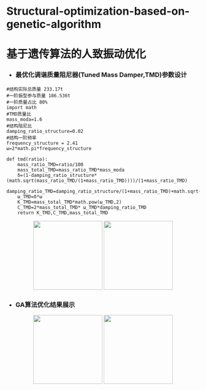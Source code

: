 # Structural-optimization-based-on-genetic-algorithm
# 基于遗传算法的人致振动优化 #
* ### 最优化调谐质量阻尼器(Tuned Mass Damper,TMD)参数设计
```
#结构实际总质量 233.17t
#一阶振型参与质量 186.536t
#一阶质量占比 80%
import math
#TMD质量比
mass_moda=1.6
#结构阻尼比
damping_ratio_structure=0.02
#结构一阶频率
frequency_structure = 2.41
ω=2*math.pi*frequency_structure

def tmd(ratio):
    mass_ratio_TMD=ratio/100
    mass_total_TMD=mass_ratio_TMD*mass_moda
    δ=(1-damping_ratio_structure*(math.sqrt(mass_ratio_TMD/(1+mass_ratio_TMD))))/(1+mass_ratio_TMD)
    damping_ratio_TMD=damping_ratio_structure/(1+mass_ratio_TMD)+math.sqrt(mass_ratio_TMD/(1+mass_ratio_TMD))
    ω_TMD=δ*ω
    K_TMD=mass_total_TMD*math.pow(ω_TMD,2)
    C_TMD=2*mass_total_TMD* ω_TMD*damping_ratio_TMD
    return K_TMD,C_TMD,mass_total_TMD
```

<div align=center>
  <img height="180px" src="https://user-images.githubusercontent.com/98397090/215322917-744ecc35-fb79-4c79-a06d-11c333d31674.png" />
  <img height="180px" src="https://user-images.githubusercontent.com/98397090/215321260-7b035c60-78ed-47d2-8f28-d39df2b7decb.svg" />
</div>

* ### GA算法优化结果展示 ###
<div align=center>
  <img height="180px" src="https://user-images.githubusercontent.com/98397090/215321299-c6573987-1c64-4cdd-bfd5-95a27623a227.png" />
  <img height="180px" src="https://user-images.githubusercontent.com/98397090/215321295-a7a48243-a3d6-42aa-b668-b911d0bfb14f.png" />
</div>

